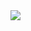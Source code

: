 <!-- <p>
<img alt="VS Code" src=https://img.shields.io/badge/-0078d7.svg?style=for-the-flat&logo=visual-studio-code&logoColor=white/>
<img src="https://img.shields.io/badge/Mac OS-black.svg?&style=for-the-flat&logo=macos&logoColor=white" />
<img alt="HTML" src="https://img.shields.io/badge/HTML-E34F26?logo=html5&logoColor=white&style=for-the-flat" />
<img alt="Css" src="https://img.shields.io/badge/CSS-1572B6?logo=css3&logoColor=white&style=for-the-flat" />
<img alt="Javascript" src= "https://img.shields.io/badge/JavaScript-323330?style=for-the-flat&logo=javascript&logoColor=F7DF1E" />
<img alt="Python" src="https://img.shields.io/badge/Python-14354C?style=for-the-flat&logo=python&logoColor=white" />
<img alt="Java" src="https://img.shields.io/badge/Java-critical?logo=java&logoColor=white&style=for-the-flat" />
<img alt="C Sharp" src="https://img.shields.io/badge/C%23-239120?logo=c-sharp&logoColor=white&style=for-the-flat" />
</p> -->
<img src="https://wallpaperaccess.com/full/6692775.jpg">
